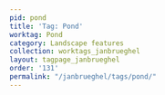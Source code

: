 ```yaml
---
pid: pond
title: 'Tag: Pond'
worktag: Pond
category: Landscape features
collection: worktags_janbrueghel
layout: tagpage_janbrueghel
order: '131'
permalink: "/janbrueghel/tags/pond/"
---
```

